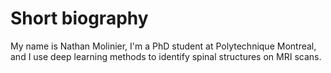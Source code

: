 # Short biography

My name is Nathan Molinier, I'm a PhD student at Polytechnique Montreal, and I use deep learning methods to identify spinal structures on MRI scans.